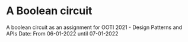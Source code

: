 # A Boolean circuit
A boolean circuit as an assignment for OOTI 2021 - Design Patterns and APIs
Date: From 06-01-2022 until 07-01-2022

